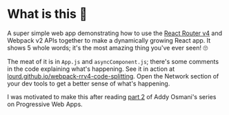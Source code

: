 # What is this 🤔
A super simple web app demonstrating how to use the [React Router v4](https://react-router.now.sh/) and Webpack v2 APIs together to make a dynamically growing React app. It shows 5 whole words; it's the most amazing thing you've ever seen! 🙄

The meat of it is in `App.js` and `asyncComponent.js`; there's some comments in the code explaining what's happening. See it in action at [lourd.github.io/webpack-rrv4-code-splitting](https://lourd.github.io/webpack-rrv4-code-splitting). Open the Network section of your dev tools to get a better sense of what's happening.

I was motivated to make this after reading [part 2](https://medium.com/@addyosmani/progressive-web-apps-with-react-js-part-2-page-load-performance-33b932d97cf2#.tqpiex5fo) of Addy Osmani's series on Progressive Web Apps.
